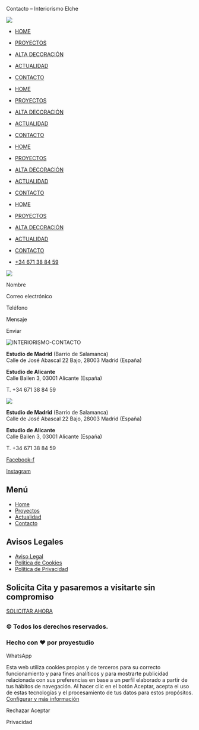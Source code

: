 Contacto – Interiorismo Elche



[![](https://www.vegacruzinteriorismo.com/wp-content/uploads/2022/05/logo-lux-2@2x.png)](https://www.vegacruzinteriorismo.com)

* [HOME](https://www.vegacruzinteriorismo.com/)
* [PROYECTOS](https://www.vegacruzinteriorismo.com/proyectos/)
* [ALTA DECORACIÓN](https://www.vegacruzinteriorismo.com/alta-decoracion/)
* [ACTUALIDAD](https://www.vegacruzinteriorismo.com/actualidad/)
* [CONTACTO](https://www.vegacruzinteriorismo.com/contacto/)

* [HOME](https://www.vegacruzinteriorismo.com/)
* [PROYECTOS](https://www.vegacruzinteriorismo.com/proyectos/)
* [ALTA DECORACIÓN](https://www.vegacruzinteriorismo.com/alta-decoracion/)
* [ACTUALIDAD](https://www.vegacruzinteriorismo.com/actualidad/)
* [CONTACTO](https://www.vegacruzinteriorismo.com/contacto/)

* [HOME](https://www.vegacruzinteriorismo.com/)
* [PROYECTOS](https://www.vegacruzinteriorismo.com/proyectos/)
* [ALTA DECORACIÓN](https://www.vegacruzinteriorismo.com/alta-decoracion/)
* [ACTUALIDAD](https://www.vegacruzinteriorismo.com/actualidad/)
* [CONTACTO](https://www.vegacruzinteriorismo.com/contacto/)

* [HOME](https://www.vegacruzinteriorismo.com/)
* [PROYECTOS](https://www.vegacruzinteriorismo.com/proyectos/)
* [ALTA DECORACIÓN](https://www.vegacruzinteriorismo.com/alta-decoracion/)
* [ACTUALIDAD](https://www.vegacruzinteriorismo.com/actualidad/)
* [CONTACTO](https://www.vegacruzinteriorismo.com/contacto/)

* [+34 671 38 84 59](tel:+34671388459)

![](https://www.vegacruzinteriorismo.com/wp-content/uploads/2022/06/VC-interiorismo-verde.png)

Nombre

Correo electrónico

Teléfono

Mensaje

Enviar

![INTERIORISMO-CONTACTO](https://www.vegacruzinteriorismo.com/wp-content/uploads/elementor/thumbs/INTERIORISMO-CONTACTO-pqcbyeerjhn64xsb5cuj1blr5kztbmabt3rlq95j94.jpg "INTERIORISMO-CONTACTO")

**Estudio de Madrid** (Barrio de Salamanca)  
Calle de José Abascal 22 Bajo, 28003 Madrid (España)

**Estudio de Alicante**  
Calle Bailen 3, 03001 Alicante (España)  
  
T. +34 671 38 84 59

![](https://www.vegacruzinteriorismo.com/wp-content/uploads/2022/05/VC-interiorismo-verde.png)

**Estudio de Madrid** (Barrio de Salamanca)  
Calle de José Abascal 22 Bajo, 28003 Madrid (España)

**Estudio de Alicante**  
Calle Bailen 3, 03001 Alicante (España)  
  
T. +34 671 38 84 59

[Facebook-f](https://www.facebook.com/Vegacruz-Interiorismo-109657811781433) 

[Instagram](https://www.instagram.com/vegacruz_interiorismo/)

Menú
----

* [Home](https://www.vegacruzinteriorismo.com/)
* [Proyectos](https://www.vegacruzinteriorismo.com/proyectos/)
* [Actualidad](https://www.vegacruzinteriorismo.com/actualidad/)
* [Contacto](https://www.vegacruzinteriorismo.com/contacto/)

Avisos Legales
--------------

* [Aviso Legal](https://www.vegacruzinteriorismo.com/aviso-legal/)
* [Política de Cookies](https://www.vegacruzinteriorismo.com/politica-de-cookies/)
* [Política de Privacidad](https://www.vegacruzinteriorismo.com/politica-de-privacidad/)

Solicita Cita y pasaremos a visitarte sin compromiso
----------------------------------------------------

[SOLICITAR AHORA](/contacto/)

### © Todos los derechos reservados.

### Hecho con ❤ por proyestudio

WhatsApp

Esta web utiliza cookies propias y de terceros para su correcto funcionamiento y para fines analíticos y para mostrarte publicidad relacionada con sus preferencias en base a un perfil elaborado a partir de tus hábitos de navegación. Al hacer clic en el botón Aceptar, acepta el uso de estas tecnologías y el procesamiento de tus datos para estos propósitos.
[Configurar y más información](https://www.vegacruzinteriorismo.com/personalizar-cookies/)

Rechazar
Aceptar

Privacidad